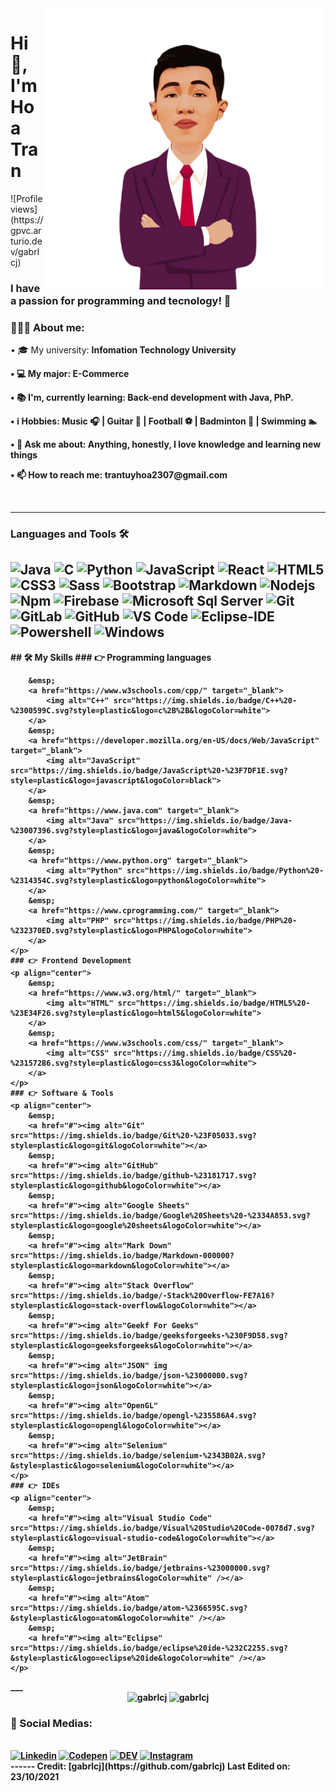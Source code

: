 <img align="right" src="image/profile.png" alt="Illustration" title="Illustration Storyset" width=450 />
<h1 align="left">Hi 👋, I'm Hoa Tran</h1>
![Profile views](https://gpvc.arturio.dev/gabrlcj)
<h3 align="left">I have a passion for programming and tecnology! 🚀</h3>
<div align="left">
    <h3>👨🏽‍💻 About me:</h3>
    <p>• 🎓 My university: <b>Infomation Technology University<b></p>
    <p>• 💻 My major: <b>E-Commerce<b></p>
    <p>• 📚 I'm, currently learning: <b>Back-end development with Java, PhP.</b></p>
    <p>• ℹ️ Hobbies: <b>Music 🎧 | Guitar 🎸 | Football ⚽ | Badminton 🏸 | Swimming 🏊</b></p>
    <p>• 💬 Ask me about: <b>Anything, honestly, I love knowledge and learning new things</b></p>
    <p>• 📫 How to reach me: <b>trantuyhoa2307@gmail.com</b></p>
</div><br>

---

### Languages and Tools 🛠 

![Java](http://img.shields.io/badge/-Java-5B4638?style=flat-square&logo=java&logoColor=ffffff)
![C](http://img.shields.io/badge/-C-A8B9CC?style=flat-square&logo=c&logoColor=ffffff)
![Python](http://img.shields.io/badge/-Python-3776AB?style=flat-square&logo=python&logoColor=ffffff)
![JavaScript](https://img.shields.io/badge/-JavaScript-%23F7DF1C?style=flat-square&logo=javascript&logoColor=000000&labelColor=%23F7DF1C&color=%23FFCE5A)
![React](https://img.shields.io/badge/-React-61DAFB?style=flat-square&logo=react&logoColor=ffffff)
![HTML5](https://img.shields.io/badge/-HTML5-%23E44D27?style=flat-square&logo=html5&logoColor=ffffff)
![CSS3](https://img.shields.io/badge/-CSS3-%231572B6?style=flat-square&logo=css3)
![Sass](https://img.shields.io/badge/-Sass-%23CC6699?style=flat-square&logo=sass&logoColor=ffffff)
![Bootstrap](https://img.shields.io/badge/-Bootstrap-563D7C?style=flat-square&logo=Bootstrap)
![Markdown](https://img.shields.io/badge/-Markdown-000000?style=flat-square&logo=markdown)
![Nodejs](https://img.shields.io/badge/-Nodejs-339933?style=flat-square&logo=Node.js&logoColor=ffffff)
![Npm](https://img.shields.io/badge/-npm-CB3837?style=flat-square&logo=npm)
![Firebase](https://img.shields.io/badge/-Firebase-FFCA28?style=flat-square&logo=firebase&logoColor=ffffff)
![Microsoft Sql Server](https://img.shields.io/badge/-Sql%20Server-CC2927?style=flat-square&logo=microsoft-sql-server&logoColor=ffffff)
![Git](https://img.shields.io/badge/-Git-%23F05032?style=flat-square&logo=git&logoColor=%23ffffff)
![GitLab](https://img.shields.io/badge/-GitLab-FCA121?style=flat-square&logo=gitlab)
![GitHub](https://img.shields.io/badge/-GitHub-181717?style=flat-square&logo=github)
![VS Code](http://img.shields.io/badge/-VS%20Code-007ACC?style=flat-square&logo=visual-studio-code&logoColor=ffffff)
![Eclipse-IDE](http://img.shields.io/badge/-Eclipse-2C2255?style=flat-square&logo=eclipse&logoColor=ffffff)
![Powershell](http://img.shields.io/badge/-Powershell-5391FE?style=flat-square&logo=powershell&logoColor=ffffff)
![Windows](http://img.shields.io/badge/-Windows-0078D6?style=flat-square&logo=windows&logoColor=ffffff)
---
<div class="">
    ## 🛠️ My Skills
    ### 👉 Programming languages
    <p align="center">

        &emsp;
        <a href="https://www.w3schools.com/cpp/" target="_blank">
            <img alt="C++" src="https://img.shields.io/badge/C++%20-%2300599C.svg?style=plastic&logo=c%2B%2B&logoColor=white">
        </a>
        &emsp;
        <a href="https://developer.mozilla.org/en-US/docs/Web/JavaScript" target="_blank">
            <img alt="JavaScript" src="https://img.shields.io/badge/JavaScript%20-%23F7DF1E.svg?style=plastic&logo=javascript&logoColor=black">
        </a>
        &emsp;
        <a href="https://www.java.com" target="_blank">
            <img alt="Java" src="https://img.shields.io/badge/Java-%23007396.svg?style=plastic&logo=java&logoColor=white">
        </a>
        &emsp;
        <a href="https://www.python.org" target="_blank">
            <img alt="Python" src="https://img.shields.io/badge/Python%20-%2314354C.svg?style=plastic&logo=python&logoColor=white">
        </a>
        &emsp;
        <a href="https://www.cprogramming.com/" target="_blank">
            <img alt="PHP" src="https://img.shields.io/badge/PHP%20-%232370ED.svg?style=plastic&logo=PHP&logoColor=white">
        </a>
    </p>
    ### 👉 Frontend Development
    <p align="center">
        &emsp;
        <a href="https://www.w3.org/html/" target="_blank">
            <img alt="HTML" src="https://img.shields.io/badge/HTML5%20-%23E34F26.svg?style=plastic&logo=html5&logoColor=white">
        </a>
        &emsp;
        <a href="https://www.w3schools.com/css/" target="_blank">
            <img alt="CSS" src="https://img.shields.io/badge/CSS%20-%231572B6.svg?style=plastic&logo=css3&logoColor=white">
        </a>
    </p>
    ### 👉 Software & Tools
    <p align="center">
        &emsp;
        <a href="#"><img alt="Git" src="https://img.shields.io/badge/Git%20-%23F05033.svg?style=plastic&logo=git&logoColor=white"></a>
        &emsp;
        <a href="#"><img alt="GitHub" src="https://img.shields.io/badge/github-%23181717.svg?style=plastic&logo=github&logoColor=white"></a>
        &emsp;
        <a href="#"><img alt="Google Sheets" src="https://img.shields.io/badge/Google%20Sheets%20-%2334A853.svg?style=plastic&logo=google%20sheets&logoColor=white"></a>
        &emsp;
        <a href="#"><img alt="Mark Down" src="https://img.shields.io/badge/Markdown-000000?style=plastic&logo=markdown&logoColor=white"></a>
        &emsp;
        <a href="#"><img alt="Stack Overflow" src="https://img.shields.io/badge/-Stack%20Overflow-FE7A16?style=plastic&logo=stack-overflow&logoColor=white"></a>
        &emsp;
        <a href="#"><img alt="Geekf For Geeks" src="https://img.shields.io/badge/geeksforgeeks-%230F9D58.svg?style=plastic&logo=geeksforgeeks&logoColor=white"></a>
        &emsp;
        <a href="#"><img alt="JSON" img src="https://img.shields.io/badge/json-%23000000.svg?style=plastic&logo=json&logoColor=white"></a>
        &emsp;
        <a href="#"><img alt="OpenGL" src="https://img.shields.io/badge/opengl-%235586A4.svg?style=plastic&logo=opengl&logoColor=white"></a>
        &emsp;
        <a href="#"><img alt="Selenium" src="https://img.shields.io/badge/selenium-%2343B02A.svg?&style=plastic&logo=selenium&logoColor=white"></a>
    </p>
    ### 👉 IDEs
    <p align="center">
        &emsp;
        <a href="#"><img alt="Visual Studio Code" src="https://img.shields.io/badge/Visual%20Studio%20Code-0078d7.svg?style=plastic&logo=visual-studio-code&logoColor=white"></a>
        &emsp;
        <a href="#"><img alt="JetBrain" src="https://img.shields.io/badge/jetbrains-%23000000.svg?style=plastic&logo=jetbrains&logoColor=white" /></a>
        &emsp;
        <a href="#"><img alt="Atom" src="https://img.shields.io/badge/atom-%2366595C.svg?&style=plastic&logo=atom&logoColor=white" /></a>
        &emsp;
        <a href="#"><img alt="Eclipse" src="https://img.shields.io/badge/eclipse%20ide-%232C2255.svg?&style=plastic&logo=eclipse%20ide&logoColor=white" /></a>
    </p>
</div>
___

<div align="center">
    <img height="155em" src="https://github-readme-stats.vercel.app/api?username=gabrlcj&show_icons=true&theme=slateorange&title_color=f34213&text_color=0c0c0c&icon_color=0c0c0c&locale=en&hide_border=true&bg_color=bbb8b2" alt="gabrlcj" />
    <img height="155em" src="https://github-readme-stats.vercel.app/api/top-langs?username=gabrlcj&show_icons=true&theme=slateorange&title_color=f34213&text_color=0c0c0c&icon_color=0c0c0c&layout=compact&hide_border=true&bg_color=bbb8b2" alt="gabrlcj" />
</div>


<div>
    <h3>📱 Social Medias:</h3><br>
    <a href="https://www.linkedin.com/in/gabrielbittencourtpenteado/" target="_blank"><img src="https://img.shields.io/static/v1?label=&message=Linkedin&color=0A66C2&style=for-the-badge&logo=linkedin&logoColor=whitesmoke" alt="Linkedin"></a>
    <a href="https://codepen.io/gabrlcj" target="_blank"><img src="https://img.shields.io/static/v1?label=&message=Codepen&color=%23000000&style=for-the-badge&logo=codepen&logoColor=whitesmoke" alt="Codepen"></a>
    <a href="https://dev.to/gabrlcj"><img src="https://img.shields.io/static/v1?label=&message=DEV&color=%230A0A0A&style=for-the-badge&logo=dev.to" alt="DEV"></a>
    <a href="https://www.instagram.com/gabrlcj/" target="_blank"><img src="https://img.shields.io/static/v1?label=&message=Instagram&color=lightpink&style=for-the-badge&logo=instagram&logoColor=black" alt="Instagram"></a>
</div>
------
Credit: [gabrlcj](https://github.com/gabrlcj)
Last Edited on: 23/10/2021
